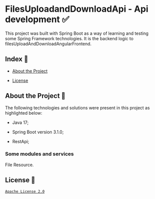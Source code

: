 # FilesUploadandDownloadApi - Api development :white_check_mark:
This project was built with Spring Boot as a way of learning and testing some Spring Framework technologies. It is the backend logic to filesUploadAndDownloadAngularFrontend.
## Index :pushpin:
- [About the Project](https://github.com/Azo-hub/filesUploadAndDownloadApi#about-the-project-link)
* [License](https://github.com/Azo-hub/filesUploadAndDownloadApi#license-memo)
## About the Project :link:
The following technologies and solutions were present in this project as highlighted below:
- Java 17;
* Spring Boot version 3.1.0;
+ RestApi;

### Some modules and services
  File Resource.

## License :memo:
[`Apache License 2.0`](https://github.com/Azo-hub/filesUploadAndDownloadApi/blob/master/LICENSE)




